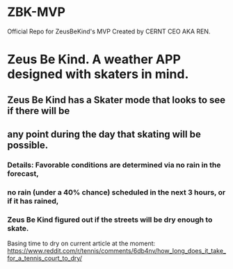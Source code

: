 # ZBK-MVP
Official Repo for ZeusBeKind's MVP Created by CERNT CEO AKA REN.

# Zeus Be Kind. A weather APP designed with skaters in mind.
## Zeus Be Kind has a Skater mode that looks to see if there will be 
## any point during the day that skating will be possible.
### Details: Favorable conditions are determined via no rain in the forecast,
### no rain (under a 40% chance) scheduled in the next 3 hours, or if it has rained,
### Zeus Be Kind figured out if the streets will be dry enough to skate.
Basing time to dry on current article at the moment: https://www.reddit.com/r/tennis/comments/6db4nv/how_long_does_it_take_for_a_tennis_court_to_dry/
